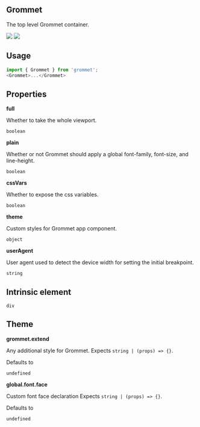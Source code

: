 ## Grommet
The top level Grommet container.

[![](https://cdn-images-1.medium.com/fit/c/120/120/1*TD1P0HtIH9zF0UEH28zYtw.png)](https://storybook.grommet.io/?selectedKind=Grommet&full=0&addons=0&stories=1&panelRight=0) [![](https://codesandbox.io/static/img/play-codesandbox.svg)](https://codesandbox.io/s/github/grommet/grommet-sandbox?initialpath=grommet&module=%2Fsrc%2FGrommet.js)
## Usage

```javascript
import { Grommet } from 'grommet';
<Grommet>...</Grommet>
```

## Properties

**full**

Whether to take the whole viewport.

```
boolean
```

**plain**

Whether or not Grommet should apply a global font-family, font-size, 
        and line-height.

```
boolean
```

**cssVars**

Whether to expose the css variables.

```
boolean
```

**theme**

Custom styles for Grommet app component.

```
object
```

**userAgent**

User agent used to detect the device width for setting the initial 
      breakpoint.

```
string
```
  
## Intrinsic element

```
div
```
## Theme
  
**grommet.extend**

Any additional style for Grommet. Expects `string | (props) => {}`.

Defaults to

```
undefined
```

**global.font.face**

Custom font face declaration Expects `string | (props) => {}`.

Defaults to

```
undefined
```
